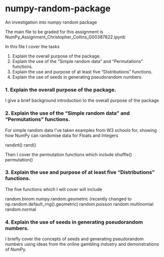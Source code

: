 # numpy-random-package
An investigation into numpy random package

The main file to be graded for this assignment is
NumPy_Assignment_Christopher_Collins_G00387822.ipynb

In this file I cover the tasks

1. Explain the overall purpose of the package.
2. Explain the use of the “Simple random data” and “Permutations” functions.
3. Explain the use and purpose of at least five “Distributions” functions.
4. Explain the use of seeds in generating pseudorandom numbers.


### 1. Explain the overall purpose of the package.

I give a brief background introduction to the overall purpose of the package

### 2. Explain the use of the “Simple random data” and “Permutations” functions.

For simple random data I've taken examples from W3 schools for, showing how NumPy can randomise data for Floats and Integers

randint()
rand()

Then I cover the permutation functions which include
shuffle()
permutation()
 

### 3. Explain the use and purpose of at least five “Distributions” functions.
The five functions which I will cover will include

random.binom
numpy.random.geometric (recently changed to np.random.default_rng().geometric)
random.poisson
random.multinomial
random.normal

### 4. Explain the use of seeds in generating pseudorandom numbers.

I briefly cover the concepts of seeds and generating pseudorandom numbers using ideas from the online gambling industry and demonstrations of NumPy.
